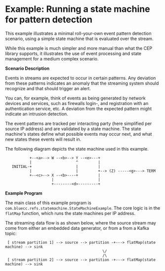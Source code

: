 Example: Running a state machine for pattern detection
======================================================

This example illustrates a minimal roll-your-own event pattern detection scenario,
using a simple state machine that is evaluated over the stream.

While this example is much simpler and more manual than what the CEP library supports,
it illustrates the use of event processing and state management for a medium
complex scenario.

**Scenario Description**

Events in streams are expected to occur in certain patterns. Any deviation from
these patterns indicates an anomaly that the streaming system should recognize and that
should trigger an alert.

You can, for example, think of events as being generated by network devices and services,
such as firewalls login-, and registration with an authentication service, etc. A deviation
from the expected pattern might indicate an intrusion detection.

The event patterns are tracked per interacting party (here simplified per source IP address)
and are validated by a state machine. The state machine's states define what possible
events may occur next, and what new states these events will result in.

The following diagram depicts the state machine used in this example.

```
           +--<a>--> W --<b>--> Y --<e>---+
           |                    ^         |
   INITIAL-+                    |         |
           |                    |         +--> (Z) -----<g>---> TERM
           +--<c>--> X --<b>----+         |
                     |                    |
                     +--------<d>---------+
```

**Example Program**

The main class of this example program is `com.bluecc.refs.statemachine.StateMachineExample`.
The core logic is in the `flatMap` function, which runs the state machines per IP address.

The streaming data flow is as shown below, where the source stream may come from either
an embedded data generator, or from a from a Kafka topic:

```
 [ stream partition 1] --> source --> partition -+---> flatMap(state machine) --> sink
                                            \/
                                            /\
 [ stream partition 2] --> source --> partition -+---> flatMap(state machine) --> sink
```


